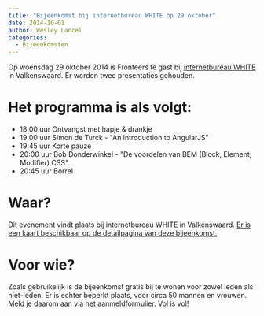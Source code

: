 ```yaml
---
title: "Bijeenkomst bij internetbureau WHITE op 29 oktober"
date: 2014-10-01
author: Wesley Lancel
categories: 
  - Bijeenkomsten
---
```

Op woensdag 29 oktober 2014 is Fronteers te gast bij [internetbureau WHITE](http://www.white.nl) in Valkenswaard. Er worden twee presentaties gehouden.

# Het programma is als volgt:

* 18:00 uur Ontvangst met hapje & drankje
* 19:00 uur Simon de Turck - "An introduction to AngularJS"
* 19:45 uur Korte pauze
* 20:00 uur Bob Donderwinkel - "De voordelen van BEM (Block, Element, Modifier) CSS"
* 20:45 uur Borrel

# Waar?

Dit evenement vindt plaats bij internetbureau WHITE in Valkenswaard. [Er is een kaart beschikbaar op de detailpagina van deze bijeenkomst.](/bijeenkomsten/2014/white)

# Voor wie?

Zoals gebruikelijk is de bijeenkomst gratis bij te wonen voor zowel leden als niet-leden. Er is echter beperkt plaats, voor circa 50 mannen en vrouwen. [Meld je daarom aan via het aanmeldformulier.](/bijeenkomsten/2014/white#formulier-1) Vol is vol!
